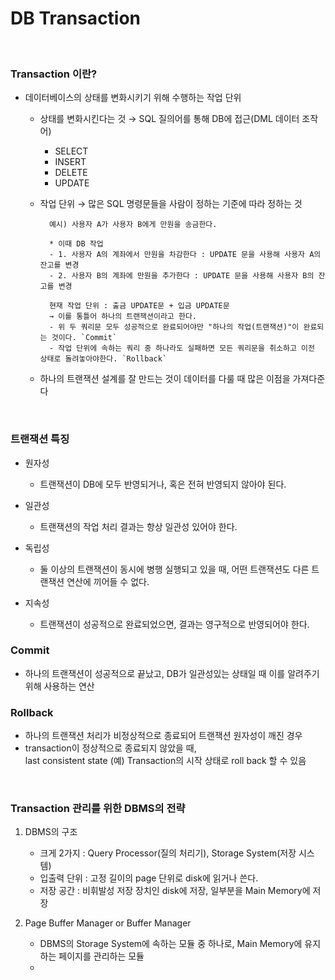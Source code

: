 # DB Transaction
<br>

### Transaction 이란?
- 데이터베이스의 상태를 변화시키기 위해 수행하는 작업 단위 
  - 상태를 변화시킨다는 것 → SQL 질의어를 통해 DB에 접근(DML 데이터 조작어)
    - SELECT
    - INSERT
    - DELETE
    - UPDATE

  - 작업 단위 → 많은 SQL 명령문들을 사람이 정하는 기준에 따라 정하는 것
    ```
      예시) 사용자 A가 사용자 B에게 만원을 송금한다.

      * 이때 DB 작업
      - 1. 사용자 A의 계좌에서 만원을 차감한다 : UPDATE 문을 사용해 사용자 A의 잔고를 변경
      - 2. 사용자 B의 계좌에 만원을 추가한다 : UPDATE 문을 사용해 사용자 B의 잔고를 변경

      현재 작업 단위 : 출금 UPDATE문 + 입금 UPDATE문
      → 이를 통틀어 하나의 트랜잭션이라고 한다.
      - 위 두 쿼리문 모두 성공적으로 완료되어야만 "하나의 작업(트랜잭션)"이 완료되는 것이다. `Commit`
      - 작업 단위에 속하는 쿼리 중 하나라도 실패하면 모든 쿼리문을 취소하고 이전 상태로 돌려놓아야한다. `Rollback`

    ```

  - 하나의 트랜잭션 설계를 잘 만드는 것이 데이터를 다룰 때 많은 이점을 가져다준다

<br>

### 트랜잭션 특징
- 원자성
  - 트랜잭션이 DB에 모두 반영되거나, 혹은 전혀 반영되지 않아야 된다.
 
- 일관성
  - 트랜잭션의 작업 처리 결과는 항상 일관성 있어야 한다.
 
- 독립성
  - 둘 이상의 트랜잭션이 동시에 병행 실행되고 있을 때, 어떤 트랜잭션도 다른 트랜잭션 연산에 끼어들 수 없다.

- 지속성
  - 트랜잭션이 성공적으로 완료되었으면, 결과는 영구적으로 반영되어야 한다.


### Commit
- 하나의 트랜잭션이 성공적으로 끝났고, DB가 일관성있는 상태일 때 이를 알려주기 위해 사용하는 연산

### Rollback
- 하나의 트랜잭션 처리가 비정상적으로 종료되어 트랜잭션 원자성이 깨진 경우
- transaction이 정상적으로 종료되지 않았을 때, <br>
   last consistent state (예) Transaction의 시작 상태로 roll back 할 수 있음

<br>

### Transaction 관리를 위한 DBMS의 전략
1. DBMS의 구조
   - 크게 2가지 : Query Processor(질의 처리기), Storage System(저장 시스템)
   - 입출력 단위 : 고정 길이의 page 단위로 disk에 읽거나 쓴다.
   - 저장 공간 : 비휘발성 저장 장치인 disk에 저장, 일부분을 Main Memory에 저장
  
2. Page Buffer Manager or Buffer Manager
   - DBMS의 Storage System에 속하는 모듈 중 하나로, Main Memory에 유지하는 페이지를 관리하는 모듈
   - 
